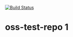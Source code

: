 [![Build Status](https://travis-ci.org/donnie-s/oss-test-repo.svg?branch=master)](https://travis-ci.org/donnie-s/oss-test-repo)

# oss-test-repo 1
